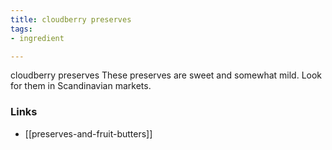 ```yaml
---
title: cloudberry preserves
tags:
- ingredient

---
```

cloudberry preserves These preserves are sweet and somewhat mild. Look for them in Scandinavian markets.

### Links

* [[preserves-and-fruit-butters]]
